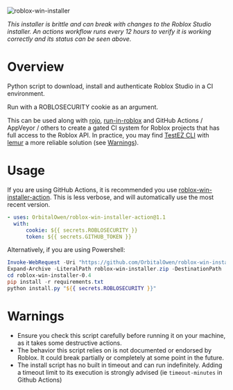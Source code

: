 ![roblox-win-installer](https://github.com/OrbitalOwen/roblox-win-installer/workflows/roblox-win-installer/badge.svg)

_This installer is brittle and can break with changes to the Roblox Studio installer. An actions workflow runs every 12 hours to verify it is working correctly and its status can be seen above._

# Overview

Python script to download, install and authenticate Roblox Studio in a CI environment.

Run with a ROBLOSECURITY cookie as an argument.

This can be used along with [rojo](https://github.com/rojo-rbx/rojo), [run-in-roblox](https://github.com/rojo-rbx/run-in-roblox) and GitHub Actions / AppVeyor / others to create a gated CI system for Roblox projects that has full access to the Roblox API. In practice, you may find [TestEZ CLI](https://github.com/Roblox/testez) with [lemur](https://github.com/LPGhatguy/lemur) a more reliable solution (see [Warnings](#Warnings)).

# Usage

If you are using GitHub Actions, it is recommended you use [roblox-win-installer-action](https://github.com/OrbitalOwen/roblox-win-installer-action). This is less verbose, and will automatically use the most recent version.

```yml
- uses: OrbitalOwen/roblox-win-installer-action@1.1
  with:
      cookie: ${{ secrets.ROBLOSECURITY }}
      token: ${{ secrets.GITHUB_TOKEN }}
```

Alternatively, if you are using Powershell:

```powershell
Invoke-WebRequest -Uri "https://github.com/OrbitalOwen/roblox-win-installer/archive/0.5.zip" -OutFile roblox-win-installer.zip
Expand-Archive -LiteralPath roblox-win-installer.zip -DestinationPath .
cd roblox-win-installer-0.4
pip install -r requirements.txt
python install.py "${{ secrets.ROBLOSECURITY }}"
```

# Warnings

-   Ensure you check this script carefully before running it on your machine, as it takes some destructive actions.
-   The behavior this script relies on is not documented or endorsed by Roblox. It could break partially or completely at some point in the future.
-   The install script has no built in timeout and can run indefinitely. Adding a timeout limit to its execution is strongly advised (ie `timeout-minutes` in Github Actions)
